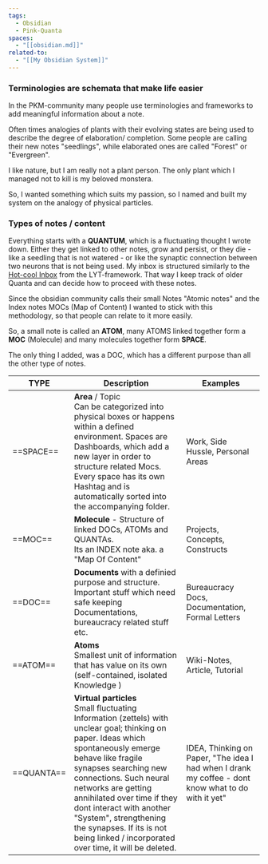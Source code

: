 ```yaml
---
tags:
  - Obsidian
  - Pink-Quanta
spaces:
  - "[[obsidian.md]]"
related-to:
  - "[[My Obsidian System]]"
---
```

### Terminologies are schemata that make life easier


In the PKM-community many people use terminologies and frameworks to add meaningful information about a note. 

Often times analogies of plants with their evolving states are being used to describe the degree of elaboration/ completion. Some people are calling their new notes "seedlings", while elaborated ones are called "Forest" or "Evergreen".

I like nature, but I am really not a plant person. The only plant which I managed not to kill is my beloved monstera.

So, I wanted something which suits my passion, so I named and built my system on the analogy of physical particles.

### Types of notes / content

Everything starts with a **QUANTUM**, which is a fluctuating thought I wrote down. Either they get linked to other notes, grow and persist, or they die - like a seedling that is not watered - or like the synaptic connection between two neurons that is not being used.
My inbox is structured similarly to the [Hot-cool Inbox](https://notes.linkingyourthinking.com/Atlas/Inbox) from the LYT-framework. That way I keep track of older Quanta and can decide how to proceed with these notes.

Since the obsidian community calls their small Notes "Atomic notes" and the Index notes MOCs (Map of Content) I wanted to stick with this methodology, so that people can relate to it more easily.


So, a small note is called an **ATOM**, many ATOMS linked together form a **MOC** (Molecule) and many molecules together form **SPACE**.

The only thing I added, was a DOC, which has a different purpose than all the other type of notes.


| TYPE | Description | Examples |
| ---- | ---- | ---- |
| ==SPACE== | **Area**  / Topic<br>Can be categorized into physical boxes or happens within a defined environment. Spaces are Dashboards, which add a new layer in order to structure related Mocs. Every space has its own Hashtag and is automatically sorted into the accompanying folder. | Work, Side Hussle, Personal Areas |
| ==MOC== | **Molecule** - Structure of linked DOCs, ATOMs and QUANTAs.<br>Its an INDEX note aka. a "Map Of Content" | Projects, Concepts, Constructs |
| ==DOC== | **Documents** with a definied purpose and structure. Important stuff which need safe keeping<br>Documentations, bureaucracy related stuff etc. | Bureaucracy Docs, Documentation, Formal Letters |
| ==ATOM== | **Atoms** <br>Smallest unit of information that has value on its own (self-contained, isolated Knowledge ) | Wiki-Notes,<br>Article, Tutorial |
| ==QUANTA== | **Virtual particles**<br>Small fluctuating Information (zettels) with unclear goal; thinking on paper. Ideas which spontaneously emerge behave like fragile synapses searching new connections. Such neural networks are getting annihilated over time if they dont interact with another "System", strengthening the synapses. If its is not being linked / incorporated over time, it will be deleted. | IDEA,  Thinking on Paper, "The idea I had when I drank my coffee - dont know what to do with it yet" |
